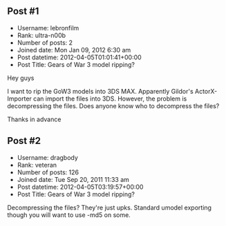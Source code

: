 ## Post #1
- Username: lebronfilm
- Rank: ultra-n00b
- Number of posts: 2
- Joined date: Mon Jan 09, 2012 6:30 am
- Post datetime: 2012-04-05T01:01:41+00:00
- Post Title: Gears of War 3 model ripping?

Hey guys

I want to rip the GoW3 models into 3DS MAX.
Apparently Gildor's ActorX-Importer can import the files into 3DS.
However, the problem is decompressing the files.
Does anyone know who to decompress the files?


Thanks in advance
## Post #2
- Username: dragbody
- Rank: veteran
- Number of posts: 126
- Joined date: Tue Sep 20, 2011 11:33 am
- Post datetime: 2012-04-05T03:19:57+00:00
- Post Title: Gears of War 3 model ripping?

Decompressing the files? They're just upks. Standard umodel exporting though you will want to use -md5 on some.
